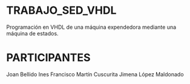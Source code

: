 # TRABAJO_SED_VHDL
Programación en VHDL de una máquina expendedora mediante una máquina de estados.

# PARTICIPANTES
Joan Bellido Ines
Francisco Martín Cuscurita
Jimena López Maldonado
